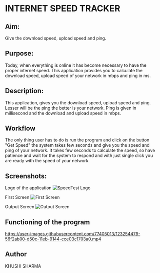 # INTERNET SPEED TRACKER

## Aim:
Give the download speed, upload speed and ping.

## Purpose:
Today, when everything is online it has become necessary to have the proper internet speed. This application provides you to calculate the download speed, upload speed of your network in mbps and ping in ms.

## Description:
This application, gives you the download speed, upload speed and ping. Lesser will be the ping the better is your network. Ping is given in millisecond and the download and upload speed in mbps.

## Workflow
The only thing user has to do is run the program and click on the button "Get Speed" the system takes few seconds and give you the speed and ping of your network. It takes few seconds to calculate the speed, so have patience and wait for the system to respond and with just single click you are ready with the speed of your network.

## Screenshots:
Logo of the application
![SpeedTest Logo](https://user-images.githubusercontent.com/77405013/123254337-2a3e9380-d50c-11eb-87b1-ea20437d9a60.gif)

First Screen
![First Screen](https://user-images.githubusercontent.com/77405013/123254291-1a26b400-d50c-11eb-8d5e-a78e6ec3508d.png)

Output Screen
![Output Screen](https://user-images.githubusercontent.com/77405013/123254445-4b06e900-d50c-11eb-9673-746bf40cfda0.png)

## Functioning of the program

https://user-images.githubusercontent.com/77405013/123254479-56f2ab00-d50c-11eb-9144-cce03c1703a0.mp4

## Author
KHUSHI SHARMA
